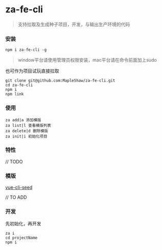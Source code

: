 # za-fe-cli

> 支持拉取及生成种子项目，开发，与输出生产环境的代码

### 安装
```
npm i za-fe-cli -g

```
> window平台请使用管理员权限安装，mac平台请在命令前面加上sudo

也可作为项目试玩直接拉取
```
git clone git@github.com:MapleShaw/za-fe-cli.git
cd za-fe-cli
npm i
npm link
```
### 使用
```
za add|a 添加模版
za list|l 查看模版列表
za delete|d 删除模版
za init|i 初始化项目

```
### 特性

// TODO

### 模版

[vue-cli-seed](https://github.com/MapleShaw/vue-cli-seed)

// TO ADD

### 开发
先初始化，再开发
```
za i
cd projectName
npm i
```

